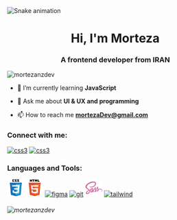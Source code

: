 <img src="https://raw.githubusercontent.com/mortezanzdev/mortezadev/output/snake.svg" alt="Snake animation" />

###

<h1 align="center">Hi, I'm Morteza</h1>
<h3 align="center">A frontend developer from IRAN</h3>

<p align="left"> <img src="https://komarev.com/ghpvc/?username=mortezanzdev&label=Profile%20views&color=f98334&style=flat" alt="mortezanzdev" /> </p>

- 🌱 I’m currently learning **JavaScript**

- 💬 Ask me about **UI & UX and programming**

- 📫 How to reach me **mortezaDev@gmail.com**

<h3 align="left">Connect with me:</h3>
<p align="left">
  <a href="https:/t.me/elevee_n" target="_blank" rel="noreferrer"> <img src="https://camo.githubusercontent.com/8cb4b3c1d08530f314a8ec2255ff9ab9e9853221472ad35b669f95567516a89f/68747470733a2f2f696d672e69636f6e73382e636f6d2f3f73697a653d3130302669643d6f57697548306a466955305226666f726d61743d706e6726636f6c6f723d303030303030" alt="css3" width="40" height="40"/></a>  <a href="mailto:mortezanzDev@gmail.com" target="_blank" rel="noreferrer"> <img src="https://camo.githubusercontent.com/1e9852a1690e2701256caf17d2c8880747de024460b629b1b58ee3503dabc233/68747470733a2f2f696d672e69636f6e73382e636f6d2f3f73697a653d3130302669643d503755496c686270577a5a6d26666f726d61743d706e6726636f6c6f723d303030303030" alt="css3" width="40" height="40"/></a>
</p>

<h3 align="left">Languages and Tools:</h3>
<p align="left"> <a href="https://www.w3schools.com/css/" target="_blank" rel="noreferrer"><img src="https://raw.githubusercontent.com/devicons/devicon/master/icons/css3/css3-original-wordmark.svg" alt="css3" width="40" height="40"/></a>  <a href="https://www.w3.org/html/" target="_blank" rel="noreferrer"><img src="https://raw.githubusercontent.com/devicons/devicon/master/icons/html5/html5-original-wordmark.svg" alt="html5" width="40" height="40"/></a>  <a href="https://www.figma.com/" target="_blank" rel="noreferrer"><img src="https://www.vectorlogo.zone/logos/figma/figma-icon.svg" alt="figma" width="40" height="40"/></a>  <a href="https://git-scm.com/" target="_blank" rel="noreferrer"><img src="https://www.vectorlogo.zone/logos/git-scm/git-scm-icon.svg" alt="git" width="40" height="40"/></a>  <a href="https://sass-lang.com" target="_blank" rel="noreferrer"><img src="https://raw.githubusercontent.com/devicons/devicon/master/icons/sass/sass-original.svg" alt="sass" width="40" height="40"/></a>  <a href="https://tailwindcss.com/" target="_blank" rel="noreferrer"> <img src="https://www.vectorlogo.zone/logos/tailwindcss/tailwindcss-icon.svg" alt="tailwind" width="40" height="40"/></a> </p>

<h6><img align="left" src="https://github-readme-stats.vercel.app/api/top-langs?username=mortezanzdev&show_icons=true&locale=en&layout=compact" alt="mortezanzdev" /></h6>

